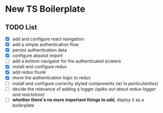 # New TS Boilerplate

## TODO List

- [x] add and configure react navigation
- [x] add a simple authentication flow
- [x] persist authentication data
- [x] configure absolut import
- [ ] add a bottom navigator for the authenticated screens
- [x] install and configure redux
- [x] add redux thunk
- [x] move the authentication logic to redux
- [ ] install and configure correctly styled-components _(w/ ts particularities)_
- [ ] decide the relevance of adding a logger _(spike out about redux-logger and reactotron)_
- [ ] **whether there's no more important things to add**, deploy it as a boilerplate
